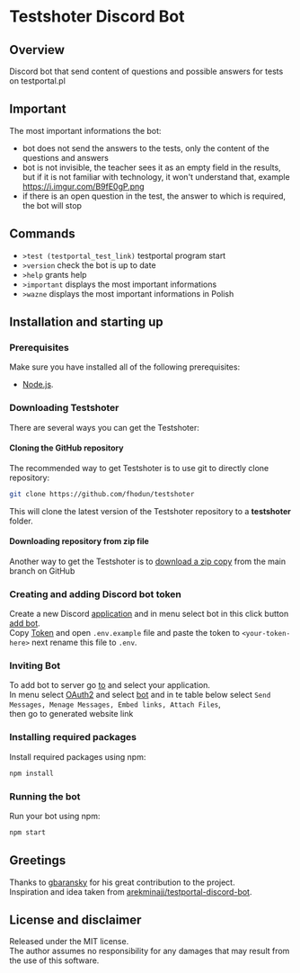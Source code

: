 # Testshoter Discord Bot

## Overview

Discord bot that send content of questions and possible answers for tests on testportal.pl

## Important

The most important informations the bot:

- bot does not send the answers to the tests, only the content of the questions and answers
- bot is not invisible, the teacher sees it as an empty field in the results, but if it is not familiar with technology, it won't understand that, example <https://i.imgur.com/B9fE0gP.png>
- if there is an open question in the test, the answer to which is required, the bot will stop

## Commands

- `>test (testportal_test_link)` testportal program start
- `>version` check the bot is up to date
- `>help` grants help
- `>important` displays the most important informations
- `>wazne` displays the most important informations in Polish

## Installation and starting up

### Prerequisites

Make sure you have installed all of the following prerequisites:

- [Node.js](https://nodejs.org/en/download/).

### Downloading Testshoter

There are several ways you can get the Testshoter:

#### Cloning the GitHub repository

The recommended way to get Testshoter is to use git to directly clone repository:

```sh
git clone https://github.com/fhodun/testshoter
```

This will clone the latest version of the Testshoter repository to a **testshoter** folder.

#### Downloading repository from zip file

Another way to get the Testshoter is to [download a zip copy](https://github.com/fhodun/testshoter/archive/main.zip) from the main branch on GitHub

### Creating and adding Discord bot token

Create a new Discord [application](https://discord.com/developers/applications) and in menu select bot in this click button [add bot](https://i.imgur.com/WKQgdyH.png).  
Copy [Token](https://i.imgur.com/r322GcU.png) and open `.env.example` file and paste the token to `<your-token-here>` next rename this file to `.env`.

### Inviting Bot

To add bot to server go [to](https://discord.com/developers/applications) and select your application.  
In menu select [OAuth2](https://i.imgur.com/TtXF7U2.png) and select [bot](https://i.imgur.com/TtXF7U2.png) and in te table below select `Send Messages, Menage Messages, Embed links, Attach Files`,  
then go to generated website link

### Installing required packages

Install required packages using npm:

```sh
npm install
```

### Running the bot

Run your bot using npm:

```sh
npm start
```

## Greetings

Thanks to [gbaransky](https://github.com/gbaranski) for his great contribution to the project.  
Inspiration and idea taken from [arekminajj/testportal-discord-bot](https://github.com/arekminajj/testportal-discord-bot).

## License and disclaimer

Released under the MIT license.  
The author assumes no responsibility for any damages that may result from the use of this software.
